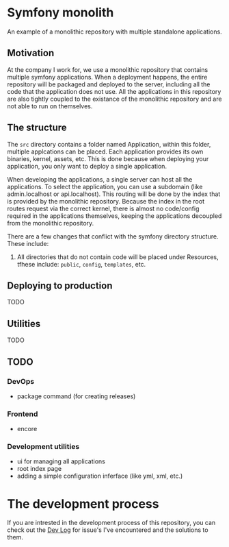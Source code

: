 # Symfony monolith

An example of a monolithic repository with multiple standalone applications.

## Motivation

At the company I work for, we use a monolithic repository that contains multiple symfony applications. When a deployment happens, the entire repository will be
packaged and deployed to the server, including all the code that the application does not use. All the applications in this repository are also tightly coupled
to the existance of the monolithic repository and are not able to run on themselves.

## The structure

The `src` directory contains a folder named Application, within this folder, multiple applcations can be placed. Each application provides its own binaries,
kernel, assets, etc. This is done because when deploying your application, you only want to deploy a single application.

When developing the applications, a single server can host all the applications. To select the application, you can use a subdomain (like admin.localhost or
api.localhost). This routing will be done by the index that is provided by the monolithic repository. Because the index in the root routes request via the
correct kernel, there is almost no code/config required in the applications themselves, keeping the applications decoupled from the monolithic repository.

There are a few changes that conflict with the symfony directory structure. These include:

1. All directories that do not contain code will be placed under Resources, tfhese include: `public`, `config`, `templates`, etc.

## Deploying to production

TODO

## Utilities

TODO

## TODO

### DevOps

- package command (for creating releases)

### Frontend

- encore

### Development utilities

- ui for managing all applications
- root index page
- adding a simple configuration inferface (like yml, xml, etc.)

# The development process

If you are intrested in the development process of this repository, you can check out the [Dev Log](./docs/dev_log.md) for issue's I've encountered and the
solutions to them.
